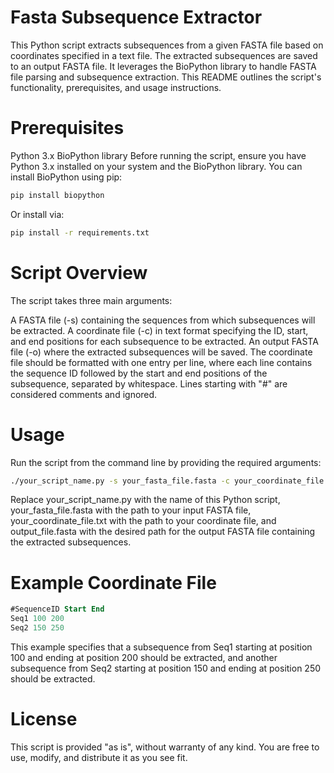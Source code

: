 # Fasta Subsequence Extractor
This Python script extracts subsequences from a given FASTA file based on coordinates specified in a text file. The extracted subsequences are saved to an output FASTA file. It leverages the BioPython library to handle FASTA file parsing and subsequence extraction. This README outlines the script's functionality, prerequisites, and usage instructions.

# Prerequisites
Python 3.x
BioPython library
Before running the script, ensure you have Python 3.x installed on your system and the BioPython library. You can install BioPython using pip:

```sh
pip install biopython
```

Or install via:
```sh
pip install -r requirements.txt
```

# Script Overview
The script takes three main arguments:

A FASTA file (-s) containing the sequences from which subsequences will be extracted.
A coordinate file (-c) in text format specifying the ID, start, and end positions for each subsequence to be extracted.
An output FASTA file (-o) where the extracted subsequences will be saved.
The coordinate file should be formatted with one entry per line, where each line contains the sequence ID followed by the start and end positions of the subsequence, separated by whitespace. Lines starting with "#" are considered comments and ignored.

# Usage
Run the script from the command line by providing the required arguments:

```sh
./your_script_name.py -s your_fasta_file.fasta -c your_coordinate_file.txt -o output_file.fasta
```

Replace your_script_name.py with the name of this Python script, your_fasta_file.fasta with the path to your input FASTA file, your_coordinate_file.txt with the path to your coordinate file, and output_file.fasta with the desired path for the output FASTA file containing the extracted subsequences.

# Example Coordinate File

```sql
#SequenceID Start End
Seq1 100 200
Seq2 150 250
```

This example specifies that a subsequence from Seq1 starting at position 100 and ending at position 200 should be extracted, and another subsequence from Seq2 starting at position 150 and ending at position 250 should be extracted.

# License
This script is provided "as is", without warranty of any kind. You are free to use, modify, and distribute it as you see fit.
